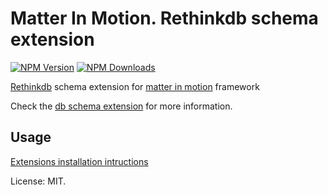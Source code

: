 # Matter In Motion. Rethinkdb schema extension

[![NPM Version](https://img.shields.io/npm/v/mm-rethinkdb-schema.svg?style=flat-square)](https://www.npmjs.com/package/mm-rethinkdb-schema)
[![NPM Downloads](https://img.shields.io/npm/dt/mm-rethinkdb-schema.svg?style=flat-square)](https://www.npmjs.com/package/mm-rethinkdb-schema)

[Rethinkdb](https://www.rethinkdb.com) schema extension for [matter in motion](https://github.com/matter-in-motion/mm) framework

Check the [db schema extension](https://github.com/matter-in-motion/mm-db-schema) for more information.

## Usage

[Extensions installation intructions](https://github.com/matter-in-motion/mm/blob/master/docs/extensions.md)

License: MIT.
